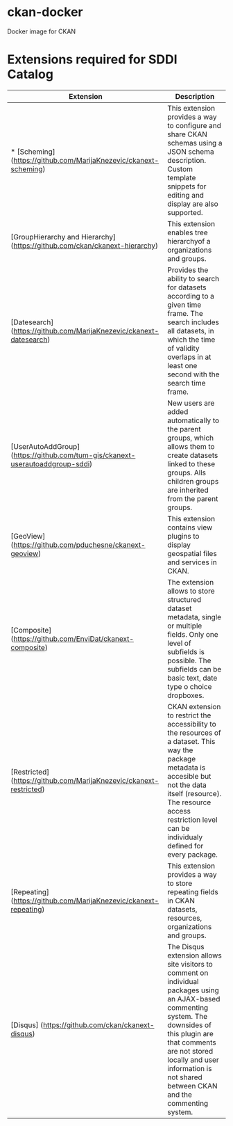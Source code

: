 # ckan-docker
Docker image for CKAN

# Extensions required for SDDI Catalog

| Extension | Description |
|-----|-------------|
| * [Scheming] (https://github.com/MarijaKnezevic/ckanext-scheming) | This extension provides a way to configure and share CKAN schemas using a JSON schema description. Custom template snippets for editing and display are also supported.|
| [GroupHierarchy and Hierarchy] (https://github.com/ckan/ckanext-hierarchy) | This extension enables tree hierarchyof a organizations and groups.|
| [Datesearch] (https://github.com/MarijaKnezevic/ckanext-datesearch) | Provides the ability to search for datasets according to a given time frame. The search includes all datasets, in which the time of validity overlaps in at least one second with the search time frame. |
| [UserAutoAddGroup] (https://github.com/tum-gis/ckanext-userautoaddgroup-sddi) | New users are added automatically to the parent groups, which allows them to create datasets linked to these groups. Alls children groups are inherited from the parent groups.|
| [GeoView] (https://github.com/pduchesne/ckanext-geoview) | This extension contains view plugins to display geospatial files and services in CKAN.|
| [Composite] (https://github.com/EnviDat/ckanext-composite) | The extension allows to store structured dataset metadata, single or multiple fields. Only one level of subfields is possible. The subfields can be basic text, date type o choice dropboxes. |
| [Restricted] (https://github.com/MarijaKnezevic/ckanext-restricted) | CKAN extension to restrict the accessibility to the resources of a dataset. This way the package metadata is accesible but not the data itself (resource). The resource access restriction level can be individualy defined for every package.|
| [Repeating] (https://github.com/MarijaKnezevic/ckanext-repeating) | This extension provides a way to store repeating fields in CKAN datasets, resources, organizations and groups.|
| [Disqus] (https://github.com/ckan/ckanext-disqus) | The Disqus extension allows site visitors to comment on individual packages using an AJAX-based commenting system. The downsides of this plugin are that comments are not stored locally and user information is not shared between CKAN and the commenting system.|
